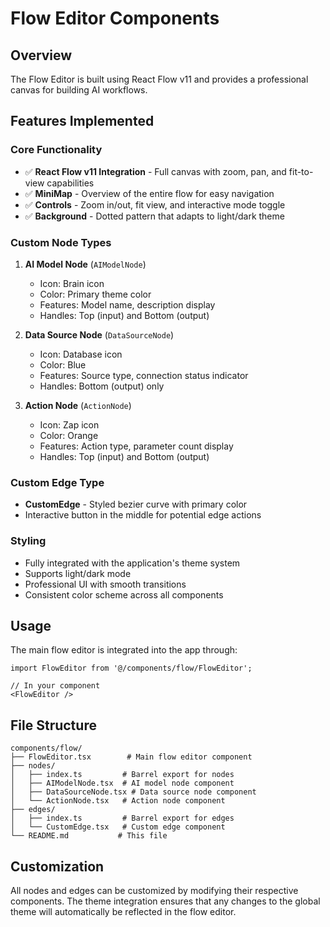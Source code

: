 # Flow Editor Components

## Overview

The Flow Editor is built using React Flow v11 and provides a professional canvas for building AI workflows.

## Features Implemented

### Core Functionality
- ✅ **React Flow v11 Integration** - Full canvas with zoom, pan, and fit-to-view capabilities
- ✅ **MiniMap** - Overview of the entire flow for easy navigation
- ✅ **Controls** - Zoom in/out, fit view, and interactive mode toggle
- ✅ **Background** - Dotted pattern that adapts to light/dark theme

### Custom Node Types

1. **AI Model Node** (`AIModelNode`)
   - Icon: Brain icon
   - Color: Primary theme color
   - Features: Model name, description display
   - Handles: Top (input) and Bottom (output)

2. **Data Source Node** (`DataSourceNode`)
   - Icon: Database icon
   - Color: Blue
   - Features: Source type, connection status indicator
   - Handles: Bottom (output) only

3. **Action Node** (`ActionNode`)
   - Icon: Zap icon
   - Color: Orange
   - Features: Action type, parameter count display
   - Handles: Top (input) and Bottom (output)

### Custom Edge Type
- **CustomEdge** - Styled bezier curve with primary color
- Interactive button in the middle for potential edge actions

### Styling
- Fully integrated with the application's theme system
- Supports light/dark mode
- Professional UI with smooth transitions
- Consistent color scheme across all components

## Usage

The main flow editor is integrated into the app through:

```tsx
import FlowEditor from '@/components/flow/FlowEditor';

// In your component
<FlowEditor />
```

## File Structure

```
components/flow/
├── FlowEditor.tsx        # Main flow editor component
├── nodes/
│   ├── index.ts         # Barrel export for nodes
│   ├── AIModelNode.tsx  # AI model node component
│   ├── DataSourceNode.tsx # Data source node component
│   └── ActionNode.tsx   # Action node component
├── edges/
│   ├── index.ts         # Barrel export for edges
│   └── CustomEdge.tsx   # Custom edge component
└── README.md           # This file
```

## Customization

All nodes and edges can be customized by modifying their respective components. The theme integration ensures that any changes to the global theme will automatically be reflected in the flow editor.

